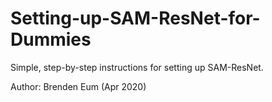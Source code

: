# Setting-up-SAM-ResNet-for-Dummies

Simple, step-by-step instructions for setting up SAM-ResNet.

Author: Brenden Eum (Apr 2020)

